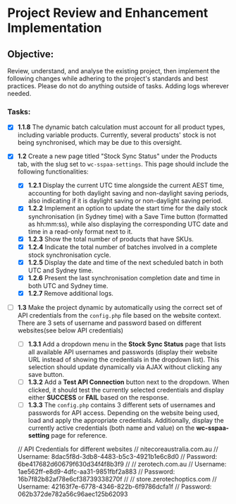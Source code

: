 # Project Review and Enhancement Implementation

## Objective:
Review, understand, and analyse the existing project, then implement the following changes while adhering to the project's standards and best practices. Please do not do anything outside of tasks. Adding logs wherever needed. 

### Tasks:
- [x] **1.1.8** The dynamic batch calculation must account for all product types, including variable products. Currently, several products' stock is not being synchronised, which may be due to this oversight. 

- [x] **1.2** Create a new page titled "Stock Sync Status" under the Products tab, with the slug set to `wc-sspaa-settings`. This page should include the following functionalities:
   - [x] **1.2.1** Display the current UTC time alongside the current AEST time, accounting for both daylight saving and non-daylight saving periods, also indicating if it is daylight saving or non-daylight saving period.
   - [x] **1.2.2** Implement an option to update the start time for the daily stock synchronisation (in Sydney time) with a Save Time button (formatted as hh:mm:ss), while also displaying the corresponding UTC date and time in a read-only format next to it.
   - [x] **1.2.3** Show the total number of products that have SKUs.
   - [x] **1.2.4** Indicate the total number of batches involved in a complete stock synchronisation cycle.
   - [x] **1.2.5** Display the date and time of the next scheduled batch in both UTC and Sydney time.
   - [x] **1.2.6** Present the last synchronisation completion date and time in both UTC and Sydney time.
   - [x] **1.2.7** Remove additional logs.

- [ ] **1.3** Make the project dynamic by automatically using the correct set of API credentials from the `config.php` file based on the website context. There are 3 sets of username and password based on different websites(see below API credentials)
   - [ ] **1.3.1** Add a dropdown menu in the **Stock Sync Status** page that lists all available API usernames and passwords (display their website URL instead of showing the credentials in the dropdown list). This selection should update dynamically via AJAX without clicking any save button.
   - [ ] **1.3.2** Add a **Test API Connection** button next to the dropdown. When clicked, it should test the currently selected credentials and display either **SUCCESS** or **FAIL** based on the response.
   - [ ] **1.3.3** The `config.php` contains 3 different sets of usernames and passwords for API access. Depending on the website being used, load and apply the appropriate credentials. Additionally, display the currently active credentials (both name and value) on the **wc-sspaa-setting** page for reference.

   // API Credentials for different websites
   // nitecoreaustralia.com.au
   // Username: 8dac5f8d-3db8-4483-b5c3-4921b1e6c8d0
   // Password: 6be417682d60679f630d34f4f8b3f9
   //
   // zerotech.com.au
   // Username: 1ae562ff-e8d9-4dfc-aa31-9851fbf2a883
   // Password: 16b7f82b82af78e6cf38739338270f
   //
   // store.zerotechoptics.com
   // Username: 42163f7e-6778-4346-822b-6f9786dcfa1f
   // Password: 062b372de782a56c96aec125b62093

 <!-- // Archived Tasks
- [ ] **1.1.13** Completely remove all code and functions related to **Notification Email** functionality, ensuring that any references, hooks, or dependencies associated with sending notification emails are also eliminated.
- [ ] **1.1.14** The "Sync Stock" button on each product line in the All Products page is currently returning an error message: "Sync error: API Error: Could not retrieve data". This issue needs to be investigated and resolved to ensure proper functionality.
- [ ] **1.1.14a** Clean remaining email related code.
- [ ] **1.1.15** Replace the function of the **"Stock Sync Status"** button on the **All Products** admin page so that instead of redirecting, it manually triggers the stock sync process (optionally via AJAX but still following existing API rules), provides feedback in debug.log and a success message when successfully executed, and retains its original styling and position. -->